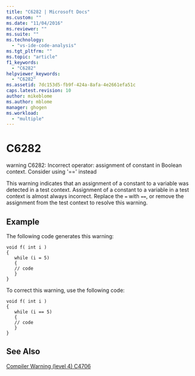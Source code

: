 ```yaml
---
title: "C6282 | Microsoft Docs"
ms.custom: ""
ms.date: "11/04/2016"
ms.reviewer: ""
ms.suite: ""
ms.technology: 
  - "vs-ide-code-analysis"
ms.tgt_pltfrm: ""
ms.topic: "article"
f1_keywords: 
  - "C6282"
helpviewer_keywords: 
  - "C6282"
ms.assetid: 7dc153d5-fb9f-424a-8afa-4e2661efa51c
caps.latest.revision: 10
author: mikeblome
ms.author: mblome
manager: ghogen
ms.workload: 
  - "multiple"
---
```

# C6282
warning C6282: Incorrect operator: assignment of constant in Boolean context. Consider using '==' instead  
  
 This warning indicates that an assignment of a constant to a variable was detected in a test context. Assignment of a constant to a variable in a test context is almost always incorrect. Replace the `=` with `==`, or remove the assignment from the test context to resolve this warning.  
  
## Example  
 The following code generates this warning:  
  
```  
void f( int i )  
{  
   while (i = 5)  
   {  
   // code    
   }  
}  
```  
  
 To correct this warning, use the following code:  
  
```  
void f( int i )  
{  
   while (i == 5)  
   {  
   // code    
   }  
}  
```  
  
## See Also  
 [Compiler Warning (level 4) C4706](/cpp/error-messages/compiler-warnings/compiler-warning-level-4-c4706)